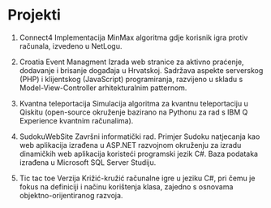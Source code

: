 # Projekti

1. Connect4
    Implementacija MinMax algoritma gdje korisnik igra protiv računala, izvedeno u NetLogu.

2. Croatia Event Managment
    Izrada web stranice za aktivno praćenje, dodavanje i brisanje događaja u Hrvatskoj. 
    Sadržava aspekte serverskog (PHP) i klijentskog (JavaScript) programiranja, razvijeno u skladu s Model-View-Controller arhitekturalnim patternom.

3. Kvantna teleportacija
    Simulacija algoritma za kvantnu teleportaciju u Qiskitu (open-source okruženje bazirano na Pythonu za rad s  IBM Q Experience kvantnim računalima).

4. SudokuWebSite
    Završni informatički rad. Primjer Sudoku natjecanja kao web aplikacija izrađena u ASP.NET razvojnom okruženju za izradu dinamičkih web aplikacija koristeći programski jezik C#.
    Baza podataka izrađena u Microsoft SQL Server Studiju.
    
5. Tic tac toe
    Verzija Križić-kružić računalne igre u jeziku C#, pri čemu je fokus na definiciji i načinu korištenja klasa, zajedno s osnovama objektno-orijentiranog razvoja.